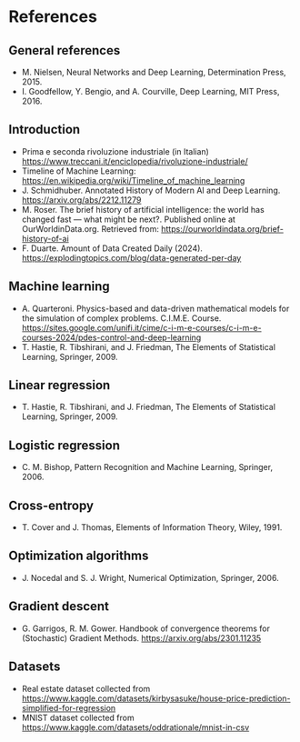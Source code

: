 # References

## General references
- M. Nielsen, Neural Networks and Deep Learning, Determination Press, 2015.
- I. Goodfellow, Y. Bengio, and A. Courville, Deep Learning, MIT Press, 2016.

## Introduction
- Prima e seconda rivoluzione industriale (in Italian) https://www.treccani.it/enciclopedia/rivoluzione-industriale/
- Timeline of Machine Learning: https://en.wikipedia.org/wiki/Timeline_of_machine_learning
- J. Schmidhuber. Annotated History of Modern AI and Deep Learning. https://arxiv.org/abs/2212.11279
- M. Roser. The brief history of artificial intelligence: the world has changed fast — what might be next?. Published online at OurWorldinData.org. Retrieved from: https://ourworldindata.org/brief-history-of-ai
- F. Duarte. Amount of Data Created Daily (2024). https://explodingtopics.com/blog/data-generated-per-day

## Machine learning
- A. Quarteroni. Physics-based and data-driven mathematical models for the simulation of complex problems. C.I.M.E. Course. https://sites.google.com/unifi.it/cime/c-i-m-e-courses/c-i-m-e-courses-2024/pdes-control-and-deep-learning
- T. Hastie, R. Tibshirani, and J. Friedman, The Elements of Statistical Learning, Springer, 2009.

## Linear regression 
- T. Hastie, R. Tibshirani, and J. Friedman, The Elements of Statistical Learning, Springer, 2009.

## Logistic regression
- C. M. Bishop, Pattern Recognition and Machine Learning, Springer, 2006.

## Cross-entropy
- T. Cover and J. Thomas, Elements of Information Theory, Wiley, 1991.

## Optimization algorithms
- J. Nocedal and S. J. Wright, Numerical Optimization, Springer, 2006.

## Gradient descent
- G. Garrigos, R. M. Gower. Handbook of convergence theorems for (Stochastic) Gradient Methods. https://arxiv.org/abs/2301.11235

## Datasets
- Real estate dataset collected from https://www.kaggle.com/datasets/kirbysasuke/house-price-prediction-simplified-for-regression
- MNIST dataset collected from https://www.kaggle.com/datasets/oddrationale/mnist-in-csv